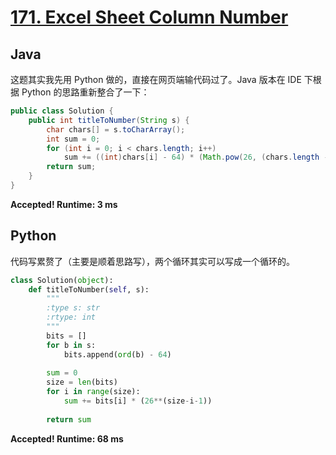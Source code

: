 # [171. Excel Sheet Column Number](https://leetcode.com/problems/excel-sheet-column-number/)

## Java

这题其实我先用 Python 做的，直接在网页端输代码过了。Java 版本在 IDE 下根据 Python 的思路重新整合了一下：

```Java
public class Solution {
    public int titleToNumber(String s) {
        char chars[] = s.toCharArray();
        int sum = 0;
        for (int i = 0; i < chars.length; i++)
            sum += ((int)chars[i] - 64) * (Math.pow(26, (chars.length - i - 1)));
        return sum;
    }
}
```

**Accepted! Runtime: 3 ms**

## Python

代码写累赘了（主要是顺着思路写），两个循环其实可以写成一个循环的。

```python
class Solution(object):
    def titleToNumber(self, s):
        """
        :type s: str
        :rtype: int
        """
        bits = []
        for b in s:
            bits.append(ord(b) - 64)
        
        sum = 0
        size = len(bits)
        for i in range(size):
            sum += bits[i] * (26**(size-i-1))
            
        return sum
```

**Accepted! Runtime: 68 ms**